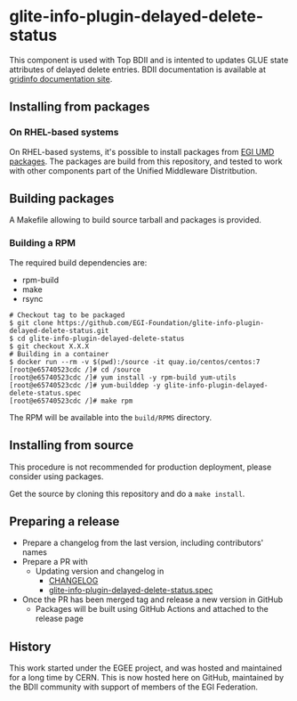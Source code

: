 # glite-info-plugin-delayed-delete-status

This component is used with Top BDII and is intented to updates GLUE state
attributes of delayed delete entries.
BDII documentation is available at
[gridinfo documentation site](https://gridinfo-documentation.readthedocs.io/).

## Installing from packages

### On RHEL-based systems

On RHEL-based systems, it's possible to install packages from [EGI UMD
packages](https://go.egi.eu/umd). The packages are build from this repository,
and tested to work with other components part of the Unified Middleware
Distritbution.

## Building packages

A Makefile allowing to build source tarball and packages is provided.

### Building a RPM

The required build dependencies are:

- rpm-build
- make
- rsync

```shell
# Checkout tag to be packaged
$ git clone https://github.com/EGI-Foundation/glite-info-plugin-delayed-delete-status.git
$ cd glite-info-plugin-delayed-delete-status
$ git checkout X.X.X
# Building in a container
$ docker run --rm -v $(pwd):/source -it quay.io/centos/centos:7
[root@e65740523cdc /]# cd /source
[root@e65740523cdc /]# yum install -y rpm-build yum-utils
[root@e65740523cdc /]# yum-builddep -y glite-info-plugin-delayed-delete-status.spec
[root@e65740523cdc /]# make rpm
```

The RPM will be available into the `build/RPMS` directory.

## Installing from source

This procedure is not recommended for production deployment, please consider
using packages.

Get the source by cloning this repository and do a `make install`.

## Preparing a release

- Prepare a changelog from the last version, including contributors' names
- Prepare a PR with
  - Updating version and changelog in
    - [CHANGELOG](CHANGELOG)
    - [glite-info-plugin-delayed-delete-status.spec](glite-info-plugin-delayed-delete-status.spec)
- Once the PR has been merged tag and release a new version in GitHub
  - Packages will be built using GitHub Actions and attached to the release page

## History

This work started under the EGEE project, and was hosted and maintained for a
long time by CERN. This is now hosted here on GitHub, maintained by the BDII
community with support of members of the EGI Federation.
